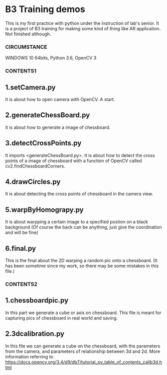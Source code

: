# B3 Training demos


This is my first practice with python under the instruction of lab's senior.
It is a project of B3 training for making some kind of thing like AR application.
Not finished although.

### CIRCUMSTANCE
  WINDOWS 10 64bits, Python 3.6, OpenCV 3

### CONTENTS1

## 1.setCamera.py
  
  It is about how to open camera with OpenCV. A start.

## 2.generateChessBoard.py

  It is about how to generate a image of chessboard.
  
## 3.detectCrossPoints.py

  It imports <generateChessBoard.py>.
  It is about how to detect the cross points of a image of chessboard with a function of
  OpenCV called cv2.findChessboardCorners.

## 4.drawCircles.py

  It is about detecting the cross points of chessboard in the camera view.
  
## 5.warpByHomograpy.py

  It is about warpping a certain image to a specified postion on a black background
  (Of course the back can be anything, just give the coordination and will be fine)
  
## 6.final.py

  This is the final about the 2D warping a random pic onto a chessboard.
  (It has been sometime since my work, so there may be some mistakes in this file.)

### CONTENTS2

## 1.chessboardpic.py

  In this part we generate a cube or axis on chessboard.
  This file is meant for capturing pics of chessboard in real world and saving.
  
## 2.3dcalibration.py

  In this file we can generate a cube on the chessboard, with the parameters from the camera,
  and parameters of relationship between 3d and 2d.
  More information referring to
  https://docs.opencv.org/3.4/d9/db7/tutorial_py_table_of_contents_calib3d.html
